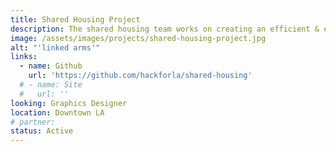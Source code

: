 ```yaml
---
title: Shared Housing Project
description: The shared housing team works on creating an efficient & effective solution for matching multiple individuals who experience homelessness as potential co-tenants, and placing the matched individuals in suitable shared housing units.
image: /assets/images/projects/shared-housing-project.jpg
alt: "'linked arms'"
links:
  - name: Github
    url: 'https://github.com/hackforla/shared-housing'
  # - name: Site
  #   url: ''
looking: Graphics Designer
location: Downtown LA
# partner: 
status: Active
---
```

